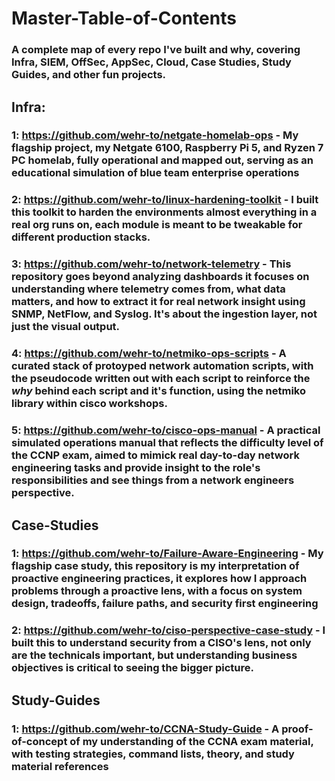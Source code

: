 # Master-Table-of-Contents

### A complete map of every repo I've built and why, covering **Infra**, **SIEM**, **OffSec**, **AppSec**, **Cloud**, **Case Studies**, **Study Guides**, and other fun projects. 

## Infra: 
### 1: https://github.com/wehr-to/netgate-homelab-ops - My flagship project, my Netgate 6100, Raspberry Pi 5, and Ryzen 7 PC homelab, fully operational and mapped out, serving as an educational simulation of blue team enterprise operations
### 2: https://github.com/wehr-to/linux-hardening-toolkit - I built this toolkit to harden the environments almost everything in a real org runs on, each module is meant to be tweakable for different production stacks.
### 3: https://github.com/wehr-to/network-telemetry - This repository goes beyond analyzing dashboards it focuses on understanding **where telemetry comes from**, **what data matters**, and **how to extract it** for real network insight using SNMP, NetFlow, and Syslog. It's about the ingestion layer, not just the visual output.
### 4: https://github.com/wehr-to/netmiko-ops-scripts - A curated stack of protoyped network automation scripts, with the pseudocode written out with each script to reinforce the *why* behind each script and it's function, using the netmiko library within cisco workshops. 
### 5: https://github.com/wehr-to/cisco-ops-manual - A practical simulated operations manual that reflects the difficulty level of the CCNP exam, aimed to mimick real day-to-day network engineering tasks and provide insight to the role's responsibilities and see things from a network engineers perspective.

## Case-Studies
### 1: https://github.com/wehr-to/Failure-Aware-Engineering - My flagship case study, this repository is my interpretation of proactive engineering practices, it explores how I approach problems through a proactive lens, with a focus on system design, tradeoffs, failure paths, and security first engineering
### 2: https://github.com/wehr-to/ciso-perspective-case-study - I built this to understand security from a CISO's lens, not only are the technicals important, but understanding business objectives is critical to seeing the bigger picture.


## Study-Guides
### 1: https://github.com/wehr-to/CCNA-Study-Guide - A proof-of-concept of my understanding of the CCNA exam material, with testing strategies, command lists, theory, and study material references 
